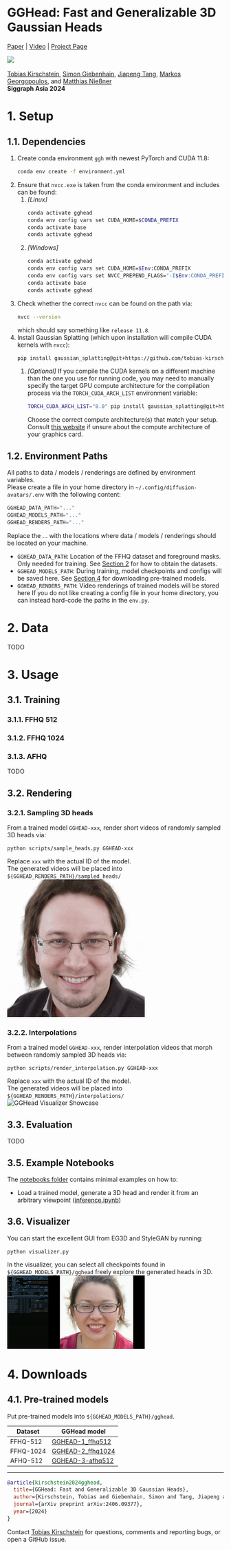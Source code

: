 # GGHead: Fast and Generalizable 3D Gaussian Heads

<!-- TODO: Update paper -->
[Paper](https://tobias-kirschstein.github.io/gghead/static/GGHead_paper.pdf) | [Video](https://youtu.be/1iyC74neQXc) | [Project Page](https://tobias-kirschstein.github.io/gghead/)

![](static/teaser.gif)

[Tobias Kirschstein](tobias-kirschstein.github.io), [Simon Giebenhain](https://simongiebenhain.github.io/), [Jiapeng Tang](https://tangjiapeng.github.io/), [Markos Georgopoulos](https://scholar.google.com/citations?user=id7vw0UAAAAJ&hl=en), and [Matthias Nießner](https://www.niessnerlab.org/)  
**Siggraph Asia 2024**

# 1. Setup

## 1.1. Dependencies

1. Create conda environment `ggh` with newest PyTorch and CUDA 11.8:
    ```bash
    conda env create -f environment.yml
    ```
2. Ensure that `nvcc.exe` is taken from the conda environment and includes can be found:
   1. *[Linux]*
       ```bash
       conda activate gghead
       conda env config vars set CUDA_HOME=$CONDA_PREFIX
       conda activate base
       conda activate gghead
       ```
   2. *[Windows]*
       ```bash
       conda activate gghead
       conda env config vars set CUDA_HOME=$Env:CONDA_PREFIX
       conda env config vars set NVCC_PREPEND_FLAGS="-I$Env:CONDA_PREFIX\Library\include"
       conda activate base
       conda activate gghead
       ```
3. Check whether the correct `nvcc` can be found on the path via:
    ```bash
    nvcc --version
    ```
    which should say something like `release 11.8`.   
4. Install Gaussian Splatting (which upon installation will compile CUDA kernels with `nvcc`):
    ```bash
    pip install gaussian_splatting@git+https://github.com/tobias-kirschstein/gaussian-splatting.git
    ```
    1. *[Optional]* If you compile the CUDA kernels on a different machine than the one you use for running code, you may need to manually specify the target GPU compute architecture for the compilation process via the `TORCH_CUDA_ARCH_LIST` environment variable:
       ```bash
       TORCH_CUDA_ARCH_LIST="8.0" pip install gaussian_splatting@git+https://github.com/tobias-kirschstein/gaussian-splatting.git
       ```
       Choose the correct compute architecture(s) that match your setup. Consult [this website](https://arnon.dk/matching-sm-architectures-arch-and-gencode-for-various-nvidia-cards/) if unsure about the compute architecture of your graphics card.

## 1.2. Environment Paths

All paths to data / models / renderings are defined by environment variables.  
Please create a file in your home directory in `~/.config/diffusion-avatars/.env` with the following content:
```python
GGHEAD_DATA_PATH="..."
GGHEAD_MODELS_PATH="..."
GGHEAD_RENDERS_PATH="..."
```
Replace the ... with the locations where data / models / renderings should be located on your machine.

 - `GGHEAD_DATA_PATH`: Location of the FFHQ dataset and foreground masks. Only needed for training. See [Section 2](#2-data) for how to obtain the datasets.
 - `GGHEAD_MODELS_PATH`: During training, model checkpoints and configs will be saved here. See [Section 4](#4-downloads) for downloading pre-trained models.
 - `GGHEAD_RENDERS_PATH`: Video renderings of trained models will be stored here
If you do not like creating a config file in your home directory, you can instead hard-code the paths in the `env.py`.

# 2. Data

TODO

# 3. Usage
## 3.1. Training
### 3.1.1. FFHQ 512
### 3.1.2. FFHQ 1024
### 3.1.3. AFHQ
TODO

## 3.2. Rendering

### 3.2.1. Sampling 3D heads
From a trained model `GGHEAD-xxx`, render short videos of randomly sampled 3D heads via:
```shell
python scripts/sample_heads.py GGHEAD-xxx
```
Replace `xxx` with the actual ID of the model.  
The generated videos will be placed into `${GGHEAD_RENDERS_PATH}/sampled_heads/`  
![GGHead Visualizer Showcase](static/example_sampled_head.gif)  

### 3.2.2. Interpolations
From a trained model `GGHEAD-xxx`, render interpolation videos that morph between randomly sampled 3D heads via:
```shell
python scripts/render_interpolation.py GGHEAD-xxx
```
Replace `xxx` with the actual ID of the model.  
The generated videos will be placed into `${GGHEAD_RENDERS_PATH}/interpolations/`  
![GGHead Visualizer Showcase](static/example_interpolation.gif)  

## 3.3. Evaluation

TODO

## 3.5. Example Notebooks

The [notebooks folder](notebooks) contains minimal examples on how to:
 - Load a trained model, generate a 3D head and render it from an arbitrary viewpoint ([inference.ipynb](notebooks/inference.ipynb))

## 3.6. Visualizer

You can start the excellent GUI from EG3D and StyleGAN by running:
```shell
python visualizer.py
```
In the visualizer, you can select all checkpoints found in `${GGHEAD_MODELS_PATH}/gghead` freely explore the generated heads in 3D.
![GGHead Visualizer Showcase](static/example_visualizer.gif)

# 4. Downloads

## 4.1. Pre-trained models

Put pre-trained models into `${GGHEAD_MODELS_PATH}/gghead`. 

| Dataset   | GGHead model              |
|-----------|---------------------------|
| FFHQ-512  | [GGHEAD-1_ffhq512](https://nextcloud.tobias-kirschstein.de/index.php/s/49pojneNNMMmew4)  |
| FFHQ-1024 | [GGHEAD-2_ffhq1024](https://nextcloud.tobias-kirschstein.de/index.php/s/49pojneNNMMmew4) |
| AFHQ-512  | [GGHEAD-3-afhq512](https://nextcloud.tobias-kirschstein.de/index.php/s/49pojneNNMMmew4)  |

<hr>

```bibtex
@article{kirschstein2024gghead,
  title={GGHead: Fast and Generalizable 3D Gaussian Heads},
  author={Kirschstein, Tobias and Giebenhain, Simon and Tang, Jiapeng and Georgopoulos, Markos and Nie{\ss}ner, Matthias},
  journal={arXiv preprint arXiv:2406.09377},
  year={2024}
}
```

Contact [Tobias Kirschstein](mailto:tobias.kirschstein@tum.de) for questions, comments and reporting bugs, or open a GitHub issue.

